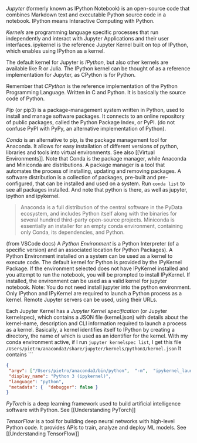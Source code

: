 *Jupyter* (formerly known as IPython Notebook) is an open-source code that combines Markdown text and executable Python source code in a notebook.
IPython means Interactive Computing with Python.

*Kernels* are programming language specific processes that run independently and interact with Jupyter Applications and their user interfaces. 
ipykernel is the reference Jupyter Kernel built on top of IPython, which enables using IPython as a kernel.

The default kernel for Jupyter is *IPython*, but also other kernels are available like R or Julia. The IPython kernel can be thought of as a reference implementation for Jupyter, as CPython is for Python.

Remember that *CPython* is the reference implementation of the Python Programming Language. Written in C and Python. It is basically the source code of Python.

*Pip* (or pip3) is a package-management system written in Python, used to install and manage software packages. It connects to an online repository of public packages, called the Python Package Index, or PyPI. (do not confuse PyPI with PyPy, an alternative implementation of Python).

*Conda* is an alternative to pip, is the package management tool for Anaconda. It allows for easy installation of different versions of python, libraries and tools into virtual environments. See also [[Virtual Environments]].
Note that Conda is the package manager, while Anaconda and Miniconda are distributions. A package manager is a tool that automates the process of installing, updating and removing packages. A software distribution is a collection of packages, pre-built and pre-configured, that can be installed and used on a system.
Run `conda list` to see all packages installed. And note that python is there, as well as jupyter, ipython and ipykernel.
> Anaconda is a full distribution of the central software in the PyData ecosystem, and includes Python itself along with the binaries for several hundred third-party open-source projects. Miniconda is essentially an installer for an empty conda environment, containing only Conda, its dependencies, and Python.



(from VSCode docs)
A *Python Environment* is a Python Interpreter (of a specific version) and an associated location for Python Packages). A Python Environment installed on a system can be used as a kernel to execute code.
The default kernel for Python is provided by the IPyKernel Package. If the environment selected does not have IPyKernel installed and you attempt to run the notebook, you will be prompted to install IPyKernel. If installed, the environment can be used as a valid kernel for jupyter notebook.
Note: You do not need install jupyter into the python environment. Only IPython and IPyKernel are required to launch a Python process as a kernel.
Remote Jupyter servers can be used, using their URLs.

Each Jupyter Kernel has a *Jupyter Kernel specification* (or Jupyter kernelspec), which contains a JSON file (kernel.json) with details about the kernel-name, description and CLI information required to launch a process as a kernel.
Basically, a kernel identifies itself to IPython by creating a directory, the name of which is used as an identifier for the kernel.
With my conda environment active, if I run `jupyter kernelspec list`, I get this file `/Users/pietro/anaconda3/share/jupyter/kernels/python3/kernel.json`
It contains ```
```json
{
 "argv": ["/Users/pietro/anaconda3/bin/python",  "-m",  "ipykernel_launcher",  "-f",  "{connection_file}" ],
 "display_name": "Python 3 (ipykernel)",
 "language": "python",
 "metadata": {  "debugger": false }
}
```

*PyTorch* is a deep learning framework used to build artificial intelligence software with Python. See [[Understanding PyTorch]]

*TensorFlow* is a tool for building deep neural networks with high-level Python code. It provides APIs to train, analyze and deploy ML models. See [[Understanding TensorFlow]]

